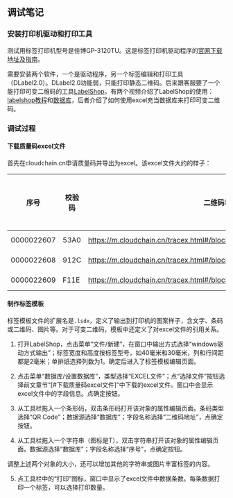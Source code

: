 ## 调试笔记
### 安装打印机驱动和打印工具
测试用标签打印机型号是佳博GP-3120TU。这是标签打印机驱动程序的[官网下载地址及指南](http://www.buypos.cn/?article-395.html)。

需要安装两个软件，一个是驱动程序，另一个标签编辑和打印工具（DLabel2.0）。DLabel2.0功能弱，只能打印静态二维码。后来跟客服要了一个能打印可变二维码的工具[LabelShop](https://pan.baidu.com/s/18S-oSHyVxY7OCrQjbwDvDA)。有两个视频介绍了LabelShop的使用：[labelshop教程](https://pan.baidu.com/s/1AGT7HhRmdPxjjA7WK1VS6A)和[数据库](https://pan.baidu.com/s/1ES--_so9sl7Jt60C6W0y9Q)，后者介绍了如何使用excel充当数据库来打印可变二维码。

### 调试过程
#### 下载质量码excel文件
首先在cloudchain.cn申请质量码并导出为excel。该excel文件大约的样子：

| 序号     | 校验码 | 二维码地址                                                         | 二维码图片                                                       |  
| ---------- | ------ | ------------------------------------------------------------ | ------------------------------------------------------------ |  
| 0000022607 | 53A0   | https://m.cloudchain.cn/tracex.html#/block/0/6937671717293/000002260759 | ![img](file:///C:/Users/wbwang/AppData/Local/Temp/msohtmlclip1/01/clip_image002.png) |  
| 0000022608 | 912C   | https://m.cloudchain.cn/tracex.html#/block/0/6937671717293/00000226080A | ![img](file:///C:/Users/wbwang/AppData/Local/Temp/msohtmlclip1/01/clip_image004.png) |  
| 0000022609 | F11E   | https://m.cloudchain.cn/tracex.html#/block/0/6937671717293/00000226097A | ![img](file:///C:/Users/wbwang/AppData/Local/Temp/msohtmlclip1/01/clip_image006.png) |  

#### 制作标签模板
标签模板文件的扩展名是`.lsdx`，定义了输出到打印机的图案样子，含文字、条码或二维码、图片等。对于可变二维码，模板中还定义了对excel文件的引用关系。

1. 打开LabelShop，点击菜单“文件/新建”，在窗口中输出方式选择“windows驱动方式输出”；标签宽度和高度按标签型号，如40毫米和30毫米，列和行间距都是2毫米；单排纸选择列数为1。确定后进入了标签模板编辑页面。

2. 点击菜单“数据库/设置数据库”，类型选择“EXCEL文件”；点“选择文件”按钮选择前文章节“[#下载质量码excel文件]”中下载的excel文件。窗口中会显示excel文件中的字段信息。点确定按钮。

3. 从工具栏拖入一个条形码，双击条形码打开该对象的属性编辑页面。条码类型选择“QR Code”；数据源选择“数据库”；字段名称选择“二维码地址”，点确定按钮。

4. 从工具栏拖入一个字符串（图标是T），双击字符串打开该对象的属性编辑页面。数据源选择“数据库”；字段名称选择“序号”，点确定按钮。

调整上述两个对象的大小，还可以增加其他的字符串或图片丰富标签的内容。

5. 点工具栏中的“打印”图标，窗口中显示了excel文件中数据条数。每条数据打印一个标签，可以选择打印数量。
